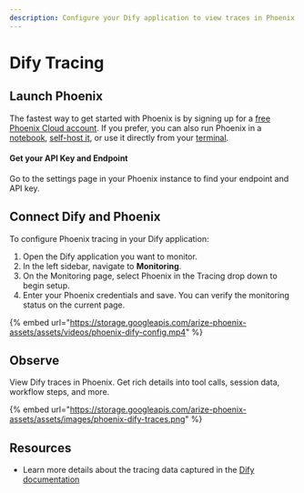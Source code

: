 ```yaml
---
description: Configure your Dify application to view traces in Phoenix
---
```


# Dify Tracing

## Launch Phoenix <a href="#launch-arize" id="launch-arize"></a>

The fastest way to get started with Phoenix is by signing up for a [free Phoenix Cloud account](https://app.arize.com/auth/phoenix/signup). If you prefer, you can also run Phoenix in a [notebook](https://app.gitbook.com/s/ShR775Rt7OzHRfy5j2Ks/environments#notebooks), [self-host it](https://app.gitbook.com/s/ShR775Rt7OzHRfy5j2Ks/environments#container), or use it directly from your [terminal](https://app.gitbook.com/s/ShR775Rt7OzHRfy5j2Ks/environments#terminal).

#### Get your API Key and Endpoint

Go to the settings page in your Phoenix instance to find your endpoint and API key.

## Connect Dify and Phoenix <a href="#connect-dify-and-arize" id="connect-dify-and-arize"></a>

To configure Phoenix tracing in your Dify application:

1. Open the Dify application you want to monitor.
2. In the left sidebar, navigate to **Monitoring**.
3. On the Monitoring page, select Phoenix in the Tracing drop down to begin setup.
4. Enter your Phoenix credentials and save. You can verify the monitoring status on the current page.

{% embed url="https://storage.googleapis.com/arize-phoenix-assets/assets/videos/phoenix-dify-config.mp4" %}

## Observe

View Dify traces in Phoenix. Get rich details into tool calls, session data, workflow steps, and more.

{% embed url="https://storage.googleapis.com/arize-phoenix-assets/assets/images/phoenix-dify-traces.png" %}

## Resources

* Learn more details about the tracing data captured in the [Dify documentation](https://docs.dify.ai/en/guides/monitoring/integrate-external-ops-tools/integrate-phoenix)
